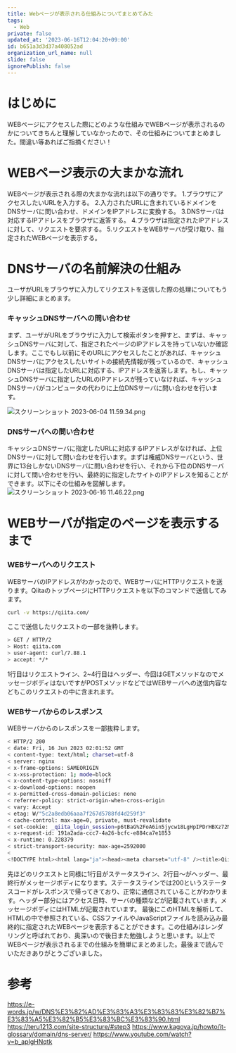 ```yaml
---
title: Webページが表示される仕組みについてまとめてみた
tags:
  - Web
private: false
updated_at: '2023-06-16T12:04:20+09:00'
id: b651a3d3d37a408052ad
organization_url_name: null
slide: false
ignorePublish: false
---
```

# はじめに
WEBページにアクセスした際にどのような仕組みでWEBページが表示されるのかについてきちんと理解していなかったので、その仕組みについてまとめました。間違い等あればご指摘ください！

# WEBページ表示の大まかな流れ
WEBページが表示される際の大まかな流れは以下の通りです。
1.ブラウザにアクセスしたいURLを入力する。
2.入力されたURLに含まれているドメインをDNSサーバに問い合わせ、ドメインをIPアドレスに変換する。
3.DNSサーバは対応するIPアドレスをブラウザに返答する。
4.ブラウザは指定されたIPアドレスに対して、リクエストを要求する。
5.リクエストをWEBサーバが受け取り、指定されたWEBページを表示する。


# DNSサーバの名前解決の仕組み
ユーザがURLをブラウザに入力してリクエストを送信した際の処理についてもう少し詳細にまとめます。
### キャッシュDNSサーバへの問い合わせ
まず、ユーザがURLをブラウザに入力して検索ボタンを押すと、まずは、キャッシュDNSサーバに対して、指定されたページのIPアドレスを持っていないか確認します。ここでもし以前にそのURLにアクセスしたことがあれば、キャッシュDNSサーバにアクセスしたいサイトの接続先情報が残っているので、キャッシュDNSサーバは指定したURLに対応する、IPアドレスを返答します。もし、キャッシュDNSサーバに指定したURLのIPアドレスが残っていなければ、キャッシュDNSサーバがコンピュータの代わりに上位DNSサーバに問い合わせを行います。

![スクリーンショット 2023-06-04 11.59.34.png](https://qiita-image-store.s3.ap-northeast-1.amazonaws.com/0/3458671/d3205a4e-f7f1-1800-2ac5-3d5feaa67b26.png)

### DNSサーバへの問い合わせ
キャッシュDNSサーバに指定したURLに対応するIPアドレスがなければ、上位DNSサーバに対して問い合わせを行います。まずは権威DNSサーバという、世界に13台しかないDNSサーバに問い合わせを行い、それから下位のDNSサーバに対して問い合わせを行い、最終的に指定したサイトのIPアドレスを知ることができます。以下にその仕組みを図解します。
![スクリーンショット 2023-06-16 11.46.22.png](https://qiita-image-store.s3.ap-northeast-1.amazonaws.com/0/3458671/b4614d67-ffb4-cff0-4fac-0461e379acdf.png)


# WEBサーバが指定のページを表示するまで
### WEBサーバへのリクエスト
WEBサーバのIPアドレスがわかったので、WEBサーバにHTTPリクエストを送ります。QiitaのトップページにHTTPリクエストを以下のコマンドで送信してみます。
```bash
curl -v https://qiita.com/
```
ここで送信したリクエストの一部を抜粋します。
```bash
> GET / HTTP/2
> Host: qiita.com
> user-agent: curl/7.88.1
> accept: */*
```
1行目はリクエストライン、2~4行目はヘッダー、今回はGETメソッドなのでメッセージボディはないですがPOSTメソッドなどではWEBサーバへの送信内容などもこのリクエストの中に含まれます。

### WEBサーバからのレスポンス
WEBサーバからのレスポンスを一部抜粋します。
```bash
< HTTP/2 200 
< date: Fri, 16 Jun 2023 02:01:52 GMT
< content-type: text/html; charset=utf-8
< server: nginx
< x-frame-options: SAMEORIGIN
< x-xss-protection: 1; mode=block
< x-content-type-options: nosniff
< x-download-options: noopen
< x-permitted-cross-domain-policies: none
< referrer-policy: strict-origin-when-cross-origin
< vary: Accept
< etag: W/"5c2a8edb06aaa7f267d5788fd4d259f3"
< cache-control: max-age=0, private, must-revalidate
< set-cookie: _qiita_login_session=p6tBaG%2FoA6in5jycw18LgHpIPDrHBXz72MQaYma7sCqHQnvpq8OkAUoy%2F9NKaXyMU4pQbGpHHerssis9bnxdGEzWPCfO%2Bgyz86DsKYmcW4IHcteas6zmjXNUpQ4jd3wlVggXO9KDRQpI%2BrdOdime3IAtJzQEyRQB4aAnBGI%2FhTPU1WOvhhXaKVLYs2o3AKK1VOR2tQ0kDKwFDoW1dZk34wu0%2Bot3GC%2Fpr0qEydeK7gGrhcy2KyhVsX8nNmF2fzSCCjY9j9ohNY2HeOFsaI3D1w3UdJsHHJHwg2td8qFlv6oE7LVTJ%2FDAWA9qY7B0pRpVM5pN3LELTpajRwXcFBTDhfzx32pTEyjhgshIYfVz--j7bdiV4llk6YAi39--%2BTW2gfCnjp3maDqrtJVq5Q%3D%3D; domain=.qiita.com; path=/; expires=Sun, 16 Jun 2024 02:01:52 GMT; HttpOnly
< x-request-id: 191a2ada-ccc7-4a26-bcfc-e884ca7e1853
< x-runtime: 0.228379
< strict-transport-security: max-age=2592000
< 
<!DOCTYPE html><html lang="ja"><head><meta charset="utf-8" /><title>Qiita</title><meta content="Qiitaは、エンジニアに関する知識を記録・共有するためのサービスです。 プログラミングに関するTips、ノウハウ、メモを簡単に記録 &amp;amp; 公開することができます。" name="description" /><meta content="width=devic
```
先ほどのリクエストと同様に1行目がステータスライン、2行目〜がヘッダー、最終行がメッセージボディになります。ステータスラインでは200というステータスコードがレスポンスで帰ってきており、正常に通信されていることがわかります。ヘッダー部分にはアクセス日時、サーバの種類などが記載されています。メッセージボディにはHTMLが記載されています。
最後にこのHTMLを解析して、HTMLの中で参照されている、CSSファイルやJavaScriptファイルを読み込み最終的に指定されたWEBページを表示することができます。この仕組みはレンダリングと呼ばれており、奥深いので後日また勉強しようと思います。以上でWEBページが表示されるまでの仕組みを簡単にまとめました。最後まで読んでいただきありがとうございました。
 


# 参考
https://e-words.jp/w/DNS%E3%82%AD%E3%83%A3%E3%83%83%E3%82%B7%E3%83%A5%E3%82%B5%E3%83%BC%E3%83%90.html
https://teru1213.com/site-structure/#step3
https://www.kagoya.jp/howto/it-glossary/domain/dns-server/
https://www.youtube.com/watch?v=b_apIgHNqtk

